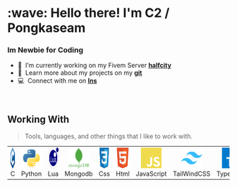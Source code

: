 <h1 align="left" id="macropower-title">:wave: Hello there! I'm C2 / Pongkaseam</h1>
<h3 align="left">Im Newbie for Coding</h3>


- :seedling: &nbsp;I’m currently working on my Fivem Server **[halfcity]**
- :book: &nbsp;Learn more about my projects on my **[git]**
- :computer: &nbsp;Connect with me on **[Ins]**

<br>

<h2 align="left" id="img-logo">Working With</h2>

> Tools, languages, and other things that I like to work with.

<table>
  <tr>
    <td align="center" width="96">
      <a href="#img-logo">
        <img src="./img-logo/c.svg" width="48" height="48" alt="C" />
      </a>
      <br>C
    </td>
    <td align="center" width="96">
      <a href="#img-logo">
        <img src="./img-logo/python.svg" width="48" height="48" alt="Python" />
      </a>
      <br>Python
    </td>
    <td align="center" width="96">
      <a href="#img-logo">
        <img src="./img-logo/lua.svg" width="48" height="48" alt="lua" />
      </a>
      <br>Lua
    </td>
    <td align="center" width="96">
      <a href="#img-logo">
        <img src="./img-logo/mongodb.svg" width="48" height="48" alt="mongodb" />
      </a>
      <br>Mongodb
    </td>
    <td align="center" width="96">
      <a href="#img-logo" >
        <img src="./img-logo/css.svg" width="48" height="48" alt="css" />
      </a>
      <br>Css
    </td>
    <td align="center" width="96">
      <a href="#img-logo" >
        <img src="./img-logo/html.svg" width="48" height="48" alt="html" />
      </a>
      <br>Html
    </td>
    <td align="center" width="96">
      <a href="#img-logo" >
        <img src="./img-logo/javascript.svg" width="48" height="48" alt="java" />
      </a>
      <br>JavaScript
    </td>
    <td align="center" width="96">
      <a href="#img-logo" >
        <img src="./img-logo/tailwindcss.svg" width="48" height="48" alt="tailwind" />
      </a>
      <br>TailWindCSS
    </td>
    <td align="center" width="96">
      <a href="#img-logo" >
        <img src="./img-logo/typescript.svg" width="48" height="48" alt="typescript" />
      </a>
      <br>TypeScript
    </td>
  </tr>
</table>

<!-- links -->

[Ins]: https://www.instagram.com/txrokps_ "Ins"
[halfcity]: https://www.facebook.com/HalfcityRP "halfcity"
[git]: https://github.com/ChocodevX "git"
